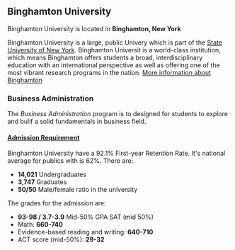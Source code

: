 ## Binghamton University
Binghamton University is located in **Binghamton, New York**

Binghamton University is a large, public Univery which is part of the [State University of New York](https://www.suny.edu). Binghamton Universit is a world-class institution, which means Binghamton offers students a broad, interdisciplinary education with an international perspective as well as offering one of the most vibrant research programs in the nation. [More information about Binghamton](https://www.suny.edu/campuses/binghamton/)
### **Business Administration**
The _Business Administration_ program is to designed for students to explore and bulif a solid fundamentals in business field.
#### [Admission Requirement](https://www.binghamton.edu/admissions/)
Binghamton University have a 92.1% First-year Retention Rate. It's national average for publics with is 62%.
There are:

* **14,021** Undergraduates
* **3,747** Graduates
* **50/50** Male/female ratio in the university

The grades for the admission are:
* **93-98 / 3.7-3.9** Mid-50% GPA
SAT (mid 50%)
* Math: **660-740**
* Evidence-based reading and writing: **640-710**
* ACT score (mid-50%): **29-32**


